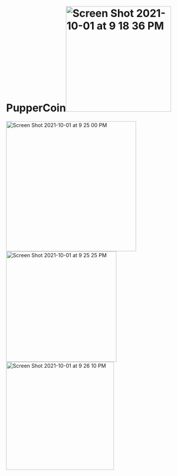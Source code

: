 # PupperCoin<img width="285" alt="Screen Shot 2021-10-01 at 9 18 36 PM" src="https://user-images.githubusercontent.com/81844266/135703780-fdf2138c-decb-4a4e-85f8-7323ac5af56f.png">
<img width="352" alt="Screen Shot 2021-10-01 at 9 25 00 PM" src="https://user-images.githubusercontent.com/81844266/135703785-5a8cda5a-defb-4a35-8c0e-af68e8e11b0c.png">
<img width="299" alt="Screen Shot 2021-10-01 at 9 25 25 PM" src="https://user-images.githubusercontent.com/81844266/135703786-a3cb4ddb-5ebe-423a-bc28-d6b9a9c64683.png">
<img width="292" alt="Screen Shot 2021-10-01 at 9 26 10 PM" src="https://user-images.githubusercontent.com/81844266/135703787-a0ffa932-5f30-4c42-9eb0-7393079aa66f.png">

